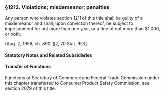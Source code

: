 ### §1212. Violations; misdemeanor; penalties ###

Any person who violates section 1211 of this title shall be guilty of a misdemeanor and shall, upon conviction thereof, be subject to imprisonment for not more than one year, or a fine of not more than $1,000, or both.

(Aug. 2, 1956, ch. 890, §2, 70 Stat. 953.)

#### **Statutory Notes and Related Subsidiaries** ####

#### Transfer of Functions ####

Functions of Secretary of Commerce and Federal Trade Commission under this chapter transferred to Consumer Product Safety Commission, see section 2079 of this title.